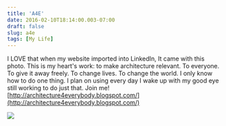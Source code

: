 ```yaml
---
title: 'A4E'
date: 2016-02-10T18:14:00.003-07:00
draft: false
slug: a4e
tags: [My Life]
---
```


I LOVE that when my website imported into LinkedIn, It came with this photo. This is my heart's work: to make architecture relevant. To everyone. To give it away freely. To change lives. To change the world. I only know how to do one thing. I plan on using every day I wake up with my good eye still working to do just that. Join me! [http://architecture4everybody.blogspot.com/](http://architecture4everybody.blogspot.com/)  
  
  

![](/images/blog/legacy/A4E.jpg)
